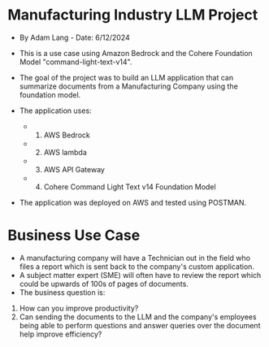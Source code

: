 # Manufacturing Industry LLM Project
* By Adam Lang - Date: 6/12/2024
* This is a use case using Amazon Bedrock and the Cohere Foundation Model "command-light-text-v14".
* The goal of the project was to build an LLM application that can summarize documents from a Manufacturing Company using the foundation model.
* The application uses:
    * 1. AWS Bedrock
    * 2. AWS lambda
    * 3. AWS API Gateway
    * 4. Cohere Command Light Text v14 Foundation Model

* The application was deployed on AWS and tested using POSTMAN.


# Business Use Case
* A manufacturing company will have a Technician out in the field who files a report which is sent back to the company's custom application.
* A subject matter expert (SME) will often have to review the report which could be upwards of 100s of pages of documents.
* The business question is:
1. How can you improve productivity?
2. Can sending the documents to the LLM and the company's employees being able to perform questions and answer queries over the document help improve efficiency?


# 
